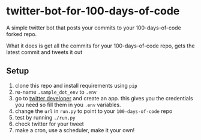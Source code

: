 # twitter-bot-for-100-days-of-code
A simple twitter bot that posts your commits to your 100-days-of-code forked repo.

What it does is get all the commits for your 100-days-of-code repo, gets the latest commit and tweets it out

## Setup
1. clone this repo and install requirements using ```pip```
2. re-name ```.sample_dot_env``` to ```.env```
3. go to [twitter developer](https://apps.twitter.com) and create an app. this gives you the credentials you need so fill them in you ```.env``` variables.
4. change the ```url``` in ```run.py``` to point to your ```100-days-of-code``` repo
5. test by running ```./run.py```
6. check twitter for your tweet
7. make a cron, use a scheduler, make it your own!
